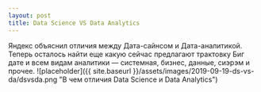 ```yaml
---
layout: post
title: Data Science VS Data Analytics
---
```


Яндекс объяснил отличия между Дата-сайнсом и Дата-аналитикой.
Теперь осталось найти еще какую сейчас предлагают трактовку Биг дате и всем видам аналитики — системная, бизнес, данные, сиэрэм и прочее.
![placeholder]({{ site.baseurl }}/assets/images/2019-09-19-ds-vs-da/dsvsda.png "В чем отличия Data Science и Data Analytics")
